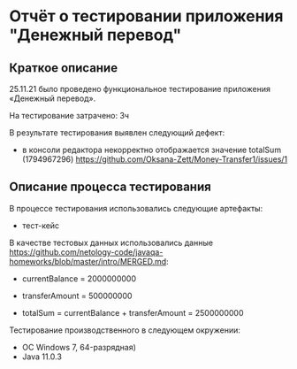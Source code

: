 # Отчёт о тестировании приложения "Денежный перевод" #

## Краткое описание ##

25.11.21 было проведено функциональное тестирование приложения «Денежный перевод».

На тестирование затрачено: 3ч

В результате тестирования выявлен следующий дефект:

* в консоли редактора некорректно отображается значение totalSum (1794967296) https://github.com/Oksana-Zett/Money-Transfer1/issues/1

## Описание процесса тестирования ##
В процессе тестирования использовались следующие артефакты: 
* тест-кейс

В качестве тестовых данных использовались данные https://github.com/netology-code/javaqa-homeworks/blob/master/intro/MERGED.md:

* currentBalance = 2000000000

* transferAmount = 500000000

* totalSum = currentBalance + transferAmount = 2500000000


Тестирование производственного в следующем окружении:
* ОС Windows 7, 64-разрядная)
* Java 11.0.3

